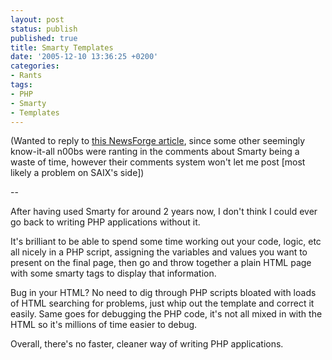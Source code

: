 ```yaml
---
layout: post
status: publish
published: true
title: Smarty Templates
date: '2005-12-10 13:36:25 +0200'
categories:
- Rants
tags:
- PHP
- Smarty
- Templates
---
```


(Wanted to reply to [this NewsForge
article](http://programming.newsforge.com/article.pl?sid=05/11/23/1914216&from=rss),
since some other seemingly know-it-all n00bs were ranting in the
comments about Smarty being a waste of time, however their comments
system won't let me post \[most likely a problem on SAIX's side\])

--

After having used Smarty for around 2 years now, I don't think I could
ever go back to writing PHP applications without it.

It's brilliant to be able to spend some time working out your code,
logic, etc all nicely in a PHP script, assigning the variables and
values you want to present on the final page, then go and throw together
a plain HTML page with some smarty tags to display that information.

Bug in your HTML? No need to dig through PHP scripts bloated with loads
of HTML searching for problems, just whip out the template and correct
it easily. Same goes for debugging the PHP code, it's not all mixed in
with the HTML so it's millions of time easier to debug.

Overall, there's no faster, cleaner way of writing PHP applications.
